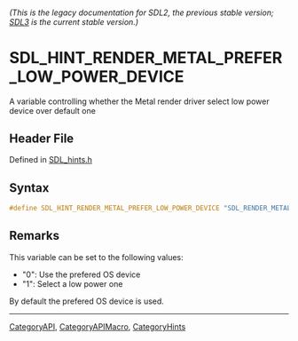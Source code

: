 ###### (This is the legacy documentation for SDL2, the previous stable version; [SDL3](https://wiki.libsdl.org/SDL3/) is the current stable version.)
# SDL_HINT_RENDER_METAL_PREFER_LOW_POWER_DEVICE

A variable controlling whether the Metal render driver select low power device over default one

## Header File

Defined in [SDL_hints.h](https://github.com/libsdl-org/SDL/blob/SDL2/include/SDL_hints.h)

## Syntax

```c
#define SDL_HINT_RENDER_METAL_PREFER_LOW_POWER_DEVICE "SDL_RENDER_METAL_PREFER_LOW_POWER_DEVICE"
```

## Remarks

This variable can be set to the following values:

- "0": Use the prefered OS device
- "1": Select a low power one

By default the prefered OS device is used.

----
[CategoryAPI](CategoryAPI), [CategoryAPIMacro](CategoryAPIMacro), [CategoryHints](CategoryHints)

